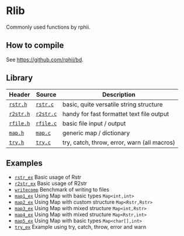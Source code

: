 # Rlib

Commonly used functions by rphii.

## How to compile
See https://github.com/rphii/bd.

## Library
| Header                   | Source                   | Description                                |
|--------------------------|--------------------------|--------------------------------------------|
| [`rstr.h`](src/rstr.h)   | [`rstr.c`](src/rstr.c)   | basic, quite versatile string structure    |
| [`r2str.h`](src/r2str.h) | [`r2str.c`](src/r2str.c) | handy for fast formattet text file output  |
| [`rfile.h`](src/rfile.h) | [`rfile.c`](src/rfile.c) | basic file input / output                  |
| [`map.h`](src/map.h)     | [`map.c`](src/map.c)     | generic map / dictionary                   |
| [`try.h`](src/try.h)     | [`try.c`](src/try.c)      | try, catch, throw, error, warn (all macros)|

## Examples
- [`rstr_ex`](examples/rstr_ex.c) Basic usage of Rstr
- [`r2str_ex`](examples/r2str_ex.c) Basic usage of R2str
- [`writecomp`](examples/writecomp.c) Benchmark of writing to files
- [`map1_ex`](examples/map1_ex.c) Using Map with basic types `Map<int,int>`
- [`map2_ex`](examples/map2_ex.c) Using Map with custom structure `Map<Rstr,Rstr>`
- [`map3_ex`](examples/map3_ex.c) Using Map with mixed structure `Map<int,Rstr>`
- [`map4_ex`](examples/map4_ex.c) Using Map with mixed structure `Map<Rstr,int>`
- [`map5_ex`](examples/map5_ex.c) Using Map with basic types `Map<char[],int>`
- [`try_ex`](examples/try_ex.c) Example using try, catch, throw, error and warn
